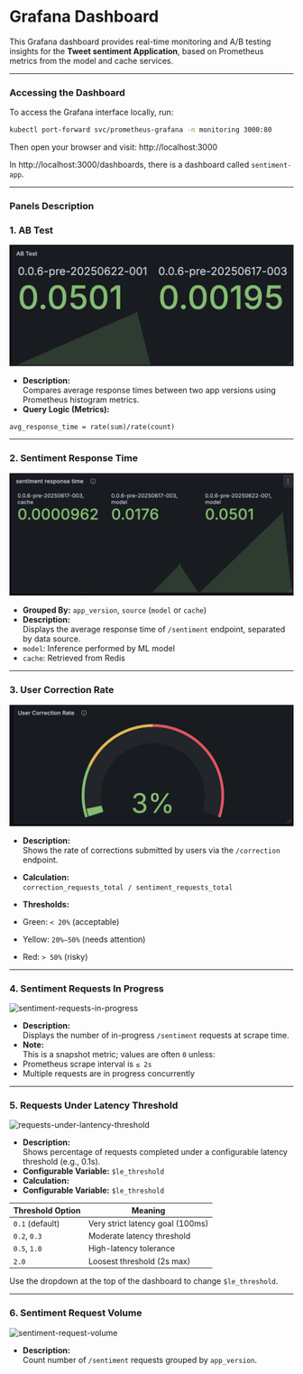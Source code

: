 # Grafana Dashboard

This Grafana dashboard provides real-time monitoring and A/B testing insights for the **Tweet sentiment Application**, based on Prometheus metrics from the model and cache services.

--- 
### Accessing the Dashboard
To access the Grafana interface locally, run:

```bash
kubectl port-forward svc/prometheus-grafana -n monitoring 3000:80
```
Then open your browser and visit: http://localhost:3000

In http://localhost:3000/dashboards, there is a dashboard called `sentiment-app`.

---

### Panels Description

### 1. **AB Test**
![ABtest](images/grafana-ABtest.png)
- **Description:**  
  Compares average response times between two app versions using Prometheus histogram metrics.
- **Query Logic (Metrics):**  
```
avg_response_time = rate(sum)/rate(count)
```
---

### 2. **Sentiment Response Time**
![sentiment-response-time](images/grafana-sentiment-response-time.png)
- **Grouped By:** `app_version`, `source` (`model` or `cache`)
- **Description:**  
Displays the average response time of `/sentiment` endpoint, separated by data source.  
- `model`: Inference performed by ML model  
- `cache`: Retrieved from Redis

---
### 3. **User Correction Rate**
![user-correction-rate](images/grafana-user-correction-rate.png)
- **Description:**  
Shows the rate of corrections submitted by users via the `/correction` endpoint.
- **Calculation:**  
``` correction_requests_total / sentiment_requests_total ``` 

- **Thresholds:**
- Green: `< 20%` (acceptable)
- Yellow: `20%–50%` (needs attention)
- Red: `> 50%` (risky)
---

### 4. **Sentiment Requests In Progress**
![sentiment-requests-in-progress](images/grafana-in-progress.png)
- **Description:**  
Displays the number of in-progress `/sentiment` requests at scrape time.
- **Note:**  
This is a snapshot metric; values are often `0` unless:
- Prometheus scrape interval is `≤ 2s`  
- Multiple requests are in progress concurrently
---
### 5. **Requests Under Latency Threshold**
![requests-under-lantency-threshold](images/grafana-latency-threshold.png)
- **Description:**  
Shows percentage of requests completed under a configurable latency threshold (e.g., 0.1s).
- **Configurable Variable:** `$le_threshold`
- **Calculation:**  
- **Configurable Variable:** `$le_threshold`

| Threshold Option | Meaning                            |
|------------------|-------------------------------------|
| `0.1` (default)  | Very strict latency goal (100ms)    |
| `0.2`, `0.3`     | Moderate latency threshold          |
| `0.5`, `1.0`     | High-latency tolerance              |
| `2.0`            | Loosest threshold (2s max)          |

Use the dropdown at the top of the dashboard to change `$le_threshold`.


---

### 6. **Sentiment Request Volume**
![sentiment-request-volume](images/grafana-sentiment-request-volume.png)
- **Description:**  
Count number of `/sentiment` requests grouped by `app_version`.

